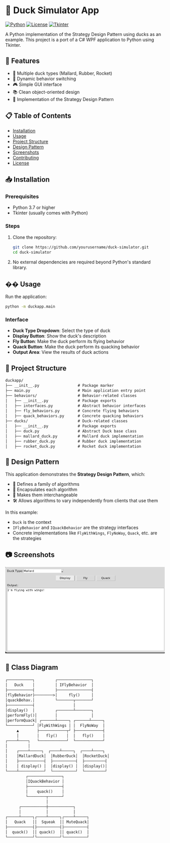 # 🦆 Duck Simulator App

[![Python](https://img.shields.io/badge/Python-3.7+-blue.svg)](https://www.python.org/downloads/)
[![License](https://img.shields.io/badge/License-MIT-green.svg)](LICENSE)
[![Tkinter](https://img.shields.io/badge/GUI-Tkinter-orange.svg)](https://docs.python.org/3/library/tkinter.html)

A Python implementation of the Strategy Design Pattern using ducks as an example. This project is a port of a C# WPF application to Python using Tkinter.

## 🚀 Features

- 🦆 Multiple duck types (Mallard, Rubber, Rocket)
- 🔄 Dynamic behavior switching
- 🎮 Simple GUI interface
- 📚 Clean object-oriented design
- 🧩 Implementation of the Strategy Design Pattern

## 📋 Table of Contents

- [Installation](#-installation)
- [Usage](#-usage)
- [Project Structure](#-project-structure)
- [Design Pattern](#-design-pattern)
- [Screenshots](#-screenshots)
- [Contributing](#-contributing)
- [License](#-license)

## 📥 Installation

### Prerequisites

- Python 3.7 or higher
- Tkinter (usually comes with Python)

### Steps

1. Clone the repository:
   ```bash
   git clone https://github.com/yourusername/duck-simulator.git
   cd duck-simulator
   ```

2. No external dependencies are required beyond Python's standard library.

## �� Usage

Run the application:

```bash
python -m duckapp.main
```

### Interface

- **Duck Type Dropdown**: Select the type of duck
- **Display Button**: Show the duck's description
- **Fly Button**: Make the duck perform its flying behavior
- **Quack Button**: Make the duck perform its quacking behavior
- **Output Area**: View the results of duck actions

## 📁 Project Structure

```
duckapp/
├── __init__.py                 # Package marker
├── main.py                     # Main application entry point
├── behaviors/                  # Behavior-related classes
│   ├── __init__.py             # Package exports
│   ├── interfaces.py           # Abstract behavior interfaces
│   ├── fly_behaviors.py        # Concrete flying behaviors
│   ├── quack_behaviors.py      # Concrete quacking behaviors
├── ducks/                      # Duck-related classes
│   ├── __init__.py             # Package exports
│   ├── duck.py                 # Abstract Duck base class
│   ├── mallard_duck.py         # Mallard duck implementation
│   ├── rubber_duck.py          # Rubber duck implementation
│   ├── rocket_duck.py          # Rocket duck implementation
```

## 📐 Design Pattern

This application demonstrates the **Strategy Design Pattern**, which:

- 🔄 Defines a family of algorithms
- 💼 Encapsulates each algorithm
- 🔄 Makes them interchangeable
- 🛠️ Allows algorithms to vary independently from clients that use them

In this example:
- `Duck` is the context
- `IFlyBehavior` and `IQuackBehavior` are the strategy interfaces
- Concrete implementations like `FlyWithWings`, `FlyNoWay`, `Quack`, etc. are the strategies

## 📷 Screenshots

<!-- Add screenshots here when available -->
![Duck Simulator Screenshot](Ducks/ScreenShots.png)

## 🔄 Class Diagram

```
┌───────────┐         ┌───────────────┐
│   Duck    │         │ IFlyBehavior  │
├───────────┤         ├───────────────┤
│flyBehavior├────────>│     fly()     │
│quackBehav.│         └───────┬───────┘
├───────────┤                 │
│display()  │         ┌───────┴───────┐
│performFly()│        │               │
│performQuack│ ┌──────┴─────┐ ┌──────┴─────┐
└───────────┘ │FlyWithWings │ │  FlyNoWay  │
     ▲        ├────────────┬┘ ├────────────┤
     │        │   fly()    │  │   fly()    │
┌────┴────┐   └────────────┘  └────────────┘
│         │
│    ┌────┴─────┐  ┌────┴─────┐  ┌────┴────┐
│    │MallardDuck│  │RubberDuck│  │RocketDuck│
│    ├───────────┤  ├──────────┤  ├─────────┤
│    │ display() │  │display() │  │display()│
└────┴───────────┘  └──────────┘  └─────────┘
         ┌───────────────┐
         │IQuackBehavior │
         ├───────────────┤
         │    quack()    │
         └────────┬──────┘
                  │
      ┌───────────┼───────────┐
      │           │           │
┌─────┴─────┐┌────┴─────┐┌────┴─────┐
│   Quack   ││  Squeak  ││ MuteQuack│
├───────────┤├──────────┤├──────────┤
│  quack()  ││ quack()  ││ quack()  │
└───────────┘└──────────┘└──────────┘
```


